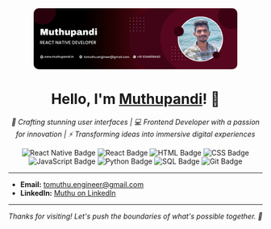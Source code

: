<div align="center">
  <img src="./muthupandi.png" alt="Profile Header" style="width: 80%; border-radius: 10px;"/>
</div>

<h1 align="center">Hello, I'm <a href="https://muthupandi.in/" target="_blank">Muthupandi</a>! 👋</h1>

<p align="center">
  <em>🎨 Crafting stunning user interfaces | 💻 Frontend Developer with a passion for innovation | ⚡ Transforming ideas into immersive digital experiences</em>
</p>

<div align="center">
  <img src="https://img.shields.io/badge/React_Native-20232A?style=for-the-badge&logo=react&logoColor=61DAFB" alt="React Native Badge"/>
  <img src="https://img.shields.io/badge/React-20232A?style=for-the-badge&logo=react&logoColor=61DAFB" alt="React Badge"/>
  <img src="https://img.shields.io/badge/HTML-E34F26?style=for-the-badge&logo=html5&logoColor=white" alt="HTML Badge"/>
  <img src="https://img.shields.io/badge/CSS-1572B6?style=for-the-badge&logo=css3&logoColor=white" alt="CSS Badge"/>
  <img src="https://img.shields.io/badge/JavaScript-F7DF1E?style=for-the-badge&logo=javascript&logoColor=black" alt="JavaScript Badge"/>
  <img src="https://img.shields.io/badge/Python-3776AB?style=for-the-badge&logo=python&logoColor=white" alt="Python Badge"/>
  <img src="https://img.shields.io/badge/SQL-4479A1?style=for-the-badge&logo=postgresql&logoColor=white" alt="SQL Badge"/>
  <img src="https://img.shields.io/badge/Git-F05032?style=for-the-badge&logo=git&logoColor=white" alt="Git Badge"/>
</div>

---

- **Email:** [tomuthu.engineer@gmail.com](mailto:tomuthu.engineer@gmail.com)
- **LinkedIn:** [Muthu on LinkedIn](https://www.linkedin.com/in/changs/)

---

<div align="center">
  <em>Thanks for visiting! Let's push the boundaries of what's possible together. 🚀</em>
</div>
